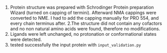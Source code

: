 1. Protein structure was prepared with Schrodinger Protein preparation Wizard (turned on capping
of termini). Afterward NMA cappings were converted to NME. I had to add the capping manually for
PRO 554, and every chain terminus after.
2.The structure did not contain any cofactors and no non natural amino acids were found,
therefore no modifications.
2. Ligands were left unchanged, no protonation or conformational states were detected.
3. tested successfully the input protein with `input_validation.py`